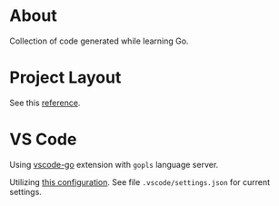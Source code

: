 # About

Collection of code generated while learning Go.

# Project Layout

See this [reference](https://github.com/golang-standards/project-layout).

# VS Code

Using [vscode-go](https://github.com/golang/vscode-go) extension with `gopls` language server.

Utilizing [this configuration](https://github.com/golang/tools/blob/master/gopls/doc/vscode.md). See file `.vscode/settings.json` for current settings.
